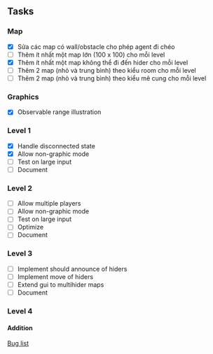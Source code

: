 ## Tasks

### Map
- [x] Sửa các map có wall/obstacle cho phép agent đi chéo
- [ ] Thêm ít nhất một map lớn (100 x 100) cho mỗi level
- [x] Thêm ít nhất một map không thể đi đến hider cho mỗi level
- [ ] Thêm 2 map (nhỏ và trung bình) theo kiểu room cho mỗi level
- [ ] Thêm 2 map (nhỏ và trung bình) theo kiểu mê cung cho mỗi level

### Graphics
- [x] Observable range illustration

### Level 1
- [x] Handle disconnected state
- [x] Allow non-graphic mode
- [ ] Test on large input
- [ ] Document

### Level 2
- [ ] Allow multiple players
- [ ] Allow non-graphic mode
- [ ] Test on large input
- [ ] Optimize
- [ ] Document

### Level 3
- [ ] Implement should announce of hiders
- [ ] Implement move of hiders
- [ ] Extend gui to multihider maps
- [ ] Document

### Level 4


#### Addition
[Bug list](https://docs.google.com/spreadsheets/d/16L2aJ-Zfg3F-u2vxODIRY3CeA9A-frilc2XCXDW0Y9o/edit?usp=sharing)